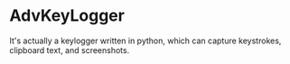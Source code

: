 # AdvKeyLogger
It's actually a keylogger written in python, which can capture keystrokes, clipboard text, and screenshots.
